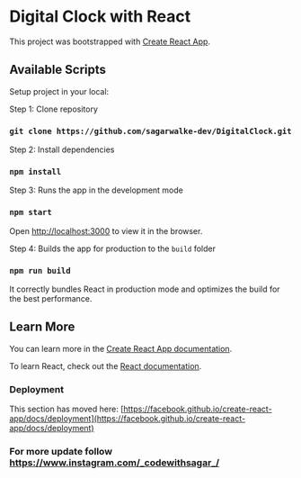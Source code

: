 # Digital Clock with React

This project was bootstrapped with [Create React App](https://github.com/facebook/create-react-app).

## Available Scripts

Setup project in your local:

Step 1: Clone repository 
### `git clone https://github.com/sagarwalke-dev/DigitalClock.git`

Step 2: Install dependencies 
### `npm install`

Step 3: Runs the app in the development mode
### `npm start`

Open [http://localhost:3000](http://localhost:3000) to view it in the browser.

Step 4: Builds the app for production to the `build` folder
### `npm run build`
It correctly bundles React in production mode and optimizes the build for the best performance.


## Learn More

You can learn more in the [Create React App documentation](https://facebook.github.io/create-react-app/docs/getting-started).

To learn React, check out the [React documentation](https://reactjs.org/).

### Deployment

This section has moved here: [https://facebook.github.io/create-react-app/docs/deployment](https://facebook.github.io/create-react-app/docs/deployment)

### For more update follow https://www.instagram.com/_codewithsagar_/